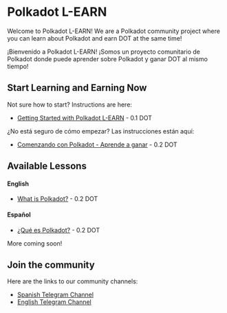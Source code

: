 # Polkadot L-EARN

Welcome to Polkadot L-EARN! We are a Polkadot community project where you can learn about Polkadot and earn DOT at the same time!

¡Bienvenido a Polkadot L-EARN! ¡Somos un proyecto comunitario de Polkadot donde puede aprender sobre Polkadot y ganar DOT al mismo tiempo!


## Start Learning and Earning Now
Not sure how to start? Instructions are here:
- [Getting Started with Polkadot L-EARN](https://github.com/antron3000/Polkadot-L-EARN/blob/master/Lessons/English/L_EARN/L1:Getting_Started_With_Polkadot_L-EARN.md) - 0.1 DOT


¿No está seguro de cómo empezar? Las instrucciones están aquí:
- [Comenzando con Polkadot - Aprende a ganar](https://github.com/antron3000/Polkadot-L-EARN/blob/master/Lessons/Espa%C3%B1ol/Aprende_y_Gana/L1:Comenzando_Con_Polkadot_Aprende_A_Ganar.md) - 0.2 DOT

## Available Lessons

#### English

* [What is Polkadot?](https://github.com/antron3000/Polkadot-L-EARN/blob/master/Lessons/English/L_EARN/Polkadot/LP1:What_Is_Polkadot.md) - 0.2 DOT

#### Español

* [¿Qué es Polkadot?](https://github.com/antron3000/Polkadot-L-EARN/blob/master/Lessons/Espa%C3%B1ol/Aprende_y_Gana/Polkadot/LP1:Que_Es_Polkadot.md) - 0.2 DOT

More coming soon!

## Join the community
Here are the links to our community channels:
* [Spanish Telegram Channel ](https://t.me/PolkadotAprendeAGanar)
* [English Telegram Channel ](https://t.me/PolkadotLearn)
